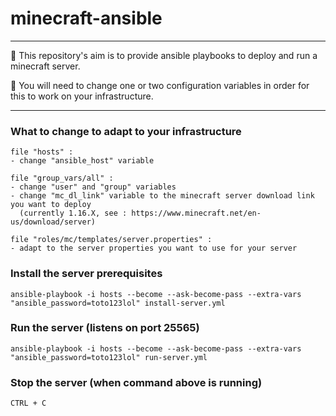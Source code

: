 # minecraft-ansible

---

:pushpin: This repository's aim is to provide ansible playbooks to deploy and run a minecraft server.

:pushpin: You will need to change one or two configuration variables in order for this to work on your infrastructure.

---

### What to change to adapt to your infrastructure

    file "hosts" :
    - change "ansible_host" variable

    file "group_vars/all" :
    - change "user" and "group" variables
    - change "mc_dl_link" variable to the minecraft server download link you want to deploy 
      (currently 1.16.X, see : https://www.minecraft.net/en-us/download/server)

    file "roles/mc/templates/server.properties" :
    - adapt to the server properties you want to use for your server

### Install the server prerequisites

    ansible-playbook -i hosts --become --ask-become-pass --extra-vars "ansible_password=toto123lol" install-server.yml

### Run the server (listens on port 25565)

    ansible-playbook -i hosts --become --ask-become-pass --extra-vars "ansible_password=toto123lol" run-server.yml

### Stop the server (when command above is running)
    
    CTRL + C
